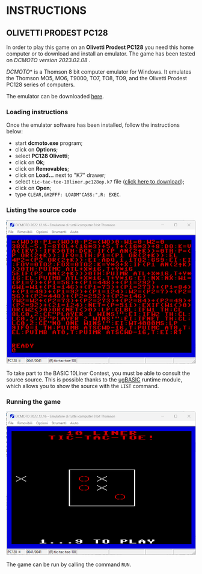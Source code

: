 # INSTRUCTIONS

## OLIVETTI PRODEST PC128

In order to play this game on an **Olivetti Prodest PC128** you need this home computer or to download and install an emulator. The game has been tested on *DCMOTO version 2023.02.08* .

*DCMOTO** is a Thomson 8 bit computer emulator for Windows. It emulates the Thomson MO5, MO6, T9000, TO7, TO8, TO9, and the Olivetti Prodest PC128 series of computers. 

The emulator can be downloaded [here](http://dcmoto.free.fr/emulateur/index.html).

### Loading instructions

Once the emulator software has been installed, follow the instructions below:
 - start **dcmoto.exe** program;
 - click on **Options**;
 - select **PC128 Olivetti**;
 - click on **Ok**;
 - click on **Removables**;
 - click on **Load...** next to "K7" drawer;
 - select <code>tic-tac-toe-10liner.pc128op.k7</code> file ([click here to download](https://spotlessmind1975.itch.io/tic-tac-toe-10liner));
 - click on **Open**;
 - type <code>CLEAR,&H2FFF: LOADM"CASS:",R: EXEC</code>.

### Listing the source code

![example of source listing](../pictures/pc128op-listing.png)

To take part to the BASIC 10Liner Contest, you must be able to consult the source source. This is possible thanks to the [ugBASIC](https://ugbasic.iwashere.eu) runtime module, which allows you to show the source with the `LIST` command.

### Running the game

![example of running](../pictures/pc128op-game.png)

The game can be run by calling the command `RUN`.
